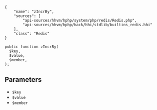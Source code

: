 ``` yamlmeta
{
    "name": "zIncrBy",
    "sources": [
        "api-sources/hhvm/hphp/system/php/redis/Redis.php",
        "api-sources/hhvm/hphp/hack/hhi/stdlib/builtins_redis.hhi"
    ],
    "class": "Redis"
}
```




``` Hack
public function zIncrBy(
  $key,
  $value,
  $member,
);
```




## Parameters




+ ` $key `
+ ` $value `
+ ` $member `
<!-- HHAPIDOC -->
